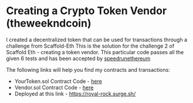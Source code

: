 # Creating a Crypto Token Vendor (theweekndcoin)
I created a decentralized token that can be used for transactions through a challenge from Scaffold-Eth
This is the solution for the challenge 2 of Scaffold Eth - creating a token vendor. This particular code passes all the given 6 tests and has been accepted by [speedrunethereum](https://speedrunethereum.com/)

The following links will help you find my contracts and transactions:

* YourToken.sol Contract Code - [here](https://goerli.etherscan.io/address/0xBCAeA7B15a984973Fa283dA01d43aF6Ec2cefd99#code)
* Vendor.sol Contract Code - [here](https://goerli.etherscan.io/address/0x7282c9f8f52fDa725c583E9Bf6fd0eDbB05d098b#code)
* Deployed at this link - https://royal-rock.surge.sh/
